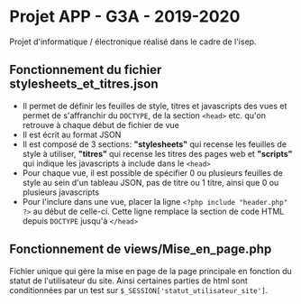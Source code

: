 # Projet APP - G3A - 2019-2020
Projet d'informatique / électronique réalisé dans le cadre de l'isep.

## Fonctionnement du fichier stylesheets_et_titres.json
- Il permet de définir les feuilles de style, titres et javascripts des vues et permet de s'affranchir du ```DOCTYPE```, de la section ```<head>``` etc. qu'on retrouve à chaque début de fichier de vue
- Il est écrit au format JSON
- Il est composé de 3 sections: **"stylesheets"** qui recense les feuilles de style à utiliser, **"titres"** qui recense les titres des pages web et **"scripts"** qui indique les javascripts à include dans le ```<head>```
- Pour chaque vue, il est possible de spécifier 0 ou plusieurs feuilles de style au sein d'un tableau JSON, pas de titre ou 1 titre, ainsi que 0 ou plusieurs javascripts
- Pour l'inclure dans une vue, placer la ligne ```<?php include "header.php" ?>``` au début de celle-ci. Cette ligne remplace la section de code HTML depuis ```DOCTYPE``` jusqu'à ```</head>```

## Fonctionnement de views/Mise_en_page.php
Fichier unique qui gère la mise en page de la page principale en fonction du statut de l'utilisateur du site. Ainsi certaines parties de html sont conditionnées par un test sur ```$_SESSION['statut_utilisateur_site']```.
